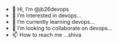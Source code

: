 - 👋 Hi, I’m @jb26devops
- 👀 I’m interested in devops...
- 🌱 I’m currently learning devops...
- 💞️ I’m looking to collaborate on devops...
- 📫 How to reach me ...shiva

<!---
jb26devops/jb26devops is a ✨ special ✨ repository because its `README.md` (this file) appears on your GitHub profile.
You can click the Preview link to take a look at your changes.
--->

